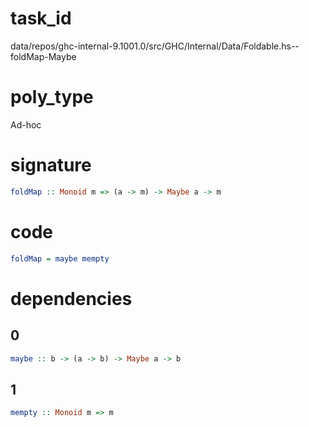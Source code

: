 
# task_id
data/repos/ghc-internal-9.1001.0/src/GHC/Internal/Data/Foldable.hs--foldMap-Maybe

# poly_type
Ad-hoc

# signature
```haskell
foldMap :: Monoid m => (a -> m) -> Maybe a -> m
```   

# code
```haskell
foldMap = maybe mempty
```

# dependencies
## 0
```haskell
maybe :: b -> (a -> b) -> Maybe a -> b
```
## 1
```haskell
mempty :: Monoid m => m
```
